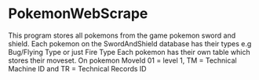 # PokemonWebScrape
This program stores all pokemons from the game pokemon sword and shield.
Each pokemon on the SwordAndShield database has their types e.g Bug/Flying Type or just Fire Type
Each pokemon has their own table which stores their moveset.
On pokemon MoveId 01 = level 1, TM = Technical Machine ID and TR = Technical Records ID

